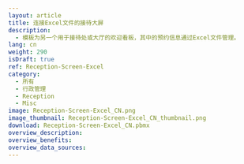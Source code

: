 ```yaml
---
layout: article
title: 连接Excel文件的接待大屏
description: 
  - 模板为另一个用于接待处或大厅的欢迎看板，其中的预约信息通过Excel文件管理。
lang: cn
weight: 290
isDraft: true
ref: Reception-Screen-Excel
category:
  - 所有
  - 行政管理
  - Reception
  - Misc
image: Reception-Screen-Excel_CN.png
image_thumbnail: Reception-Screen-Excel_CN_thumbnail.png
download: Reception-Screen-Excel_CN.pbmx
overview_description:
overview_benefits:
overview_data_sources:
---
```

